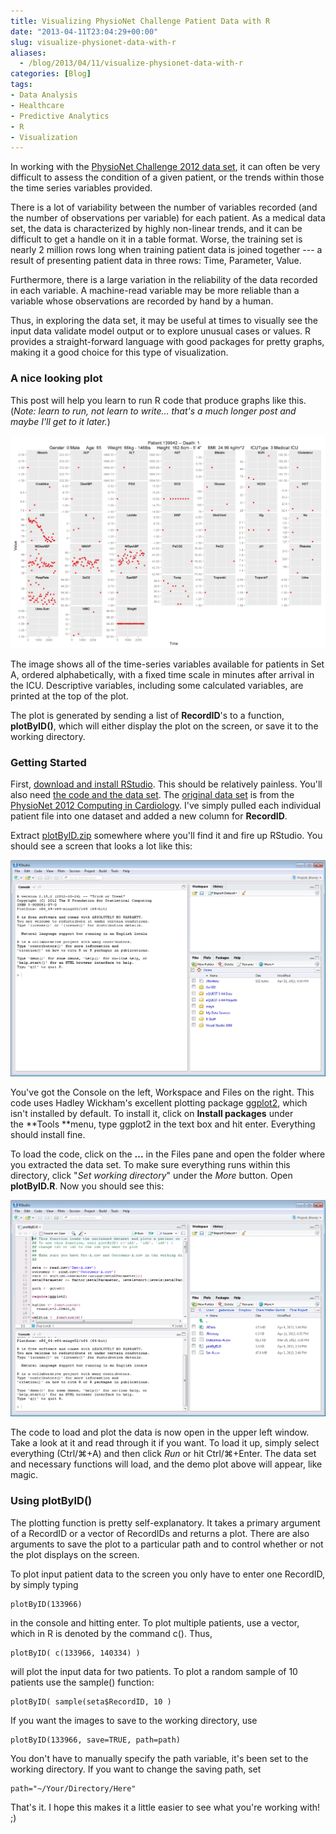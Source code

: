 ```yaml
---
title: Visualizing PhysioNet Challenge Patient Data with R
date: "2013-04-11T23:04:29+00:00"
slug: visualize-physionet-data-with-r
aliases:
  - /blog/2013/04/11/visualize-physionet-data-with-r
categories: [Blog]
tags:
- Data Analysis
- Healthcare
- Predictive Analytics
- R
- Visualization
---
```


In working with the [PhysioNet Challenge 2012 data set](http://www.physionet.org/challenge/2012/), it can often be very difficult to assess the condition of a given patient, or the trends within those the time series variables provided.

There is a lot of variability between the number of variables recorded (and the number of observations per variable) for each patient. As a medical data set, the data is characterized by highly non-linear trends, and it can be difficult to get a handle on it in a table format. Worse, the training set is nearly 2 million rows long when training patient data is joined together --- a result of presenting patient data in three rows: Time, Parameter, Value.

Furthermore, there is a large variation in the reliability of the data recorded in each variable. A machine-read variable may be more reliable than a variable whose observations are recorded by hand by a human.

Thus, in exploring the data set, it may be useful at times to visually see the input data validate model output or to explore unusual cases or values. R provides a straight-forward language with good packages for pretty graphs, making it a good choice for this type of visualization.<!-- more -->


### A nice looking plot


This post will help you learn to run R code that produce graphs like this. (_Note: learn to run, not learn to write... that's a much longer post and maybe I'll get to it later._)

![](139942.png)

The image shows all of the time-series variables available for patients in Set A, ordered alphabetically, with a fixed time scale in minutes after arrival in the ICU. Descriptive variables, including some calculated variables, are printed at the top of the plot.

The plot is generated by sending a list of **RecordID**'s to a function, **plotByID()**, which will either display the plot on the screen, or save it to the working directory.


### Getting Started


First, [download and install RStudio](http://rstudio.com). This should be relatively painless. You'll also need [the code and the data set](https://dl.dropboxusercontent.com/u/1877578/plotByID.zip). The [original data set](http://www.physionet.org/challenge/2012/set-a) is from the [PhysioNet 2012 Computing in Cardiology](http://www.physionet.org/challenge/2012/). I've simply pulled each individual patient file into one dataset and added a new column for **RecordID**.

Extract [plotByID.zip](https://dl.dropboxusercontent.com/u/1877578/plotByID.zip) somewhere where you'll find it and fire up RStudio. You should see a screen that looks a lot like this:

![](RStudio-Blank1.png)

You've got the Console on the left, Workspace and Files on the right. This code uses Hadley Wickham's excellent plotting package [ggplot2](https://ggplot2.tidyverse.org/), which isn't installed by default. To install it, click on **Install packages** under the **Tools **menu, type ggplot2 in the text box and hit enter. Everything should install fine.

To load the code, click on the **...** in the Files pane and open the folder where you extracted the data set. To make sure everything runs within this directory, click "_Set working directory_" under the _More_ button. Open **plotByID.R**. Now you should see this:

![](RStudio2.png)

The code to load and plot the data is now open in the upper left window. Take a look at it and read through it if you want. To load it up, simply select everything (Ctrl/⌘+A) and then click _Run_ or hit Ctrl/⌘+Enter. The data set and necessary functions will load, and the demo plot above will appear, like magic.


### Using plotByID()


The plotting function is pretty self-explanatory. It takes a primary argument of a RecordID or a vector of RecordIDs and returns a plot. There are also arguments to save the plot to a particular path and to control whether or not the plot displays on the screen.

To plot input patient data to the screen you only have to enter one RecordID, by simply typing


    plotByID(133966)


in the console and hitting enter. To plot multiple patients, use a vector, which in R is denoted by the command c(). Thus,


    plotByID( c(133966, 140334) )


will plot the input data for two patients. To plot a random sample of 10 patients use the sample() function:


    plotByID( sample(seta$RecordID, 10 )


If you want the images to save to the working directory, use


    plotByID(133966, save=TRUE, path=path)


You don't have to manually specify the path variable, it's been set to the working directory. If you want to change the saving path, set


    path="~/Your/Directory/Here"


That's it. I hope this makes it a little easier to see what you're working with! ;)
